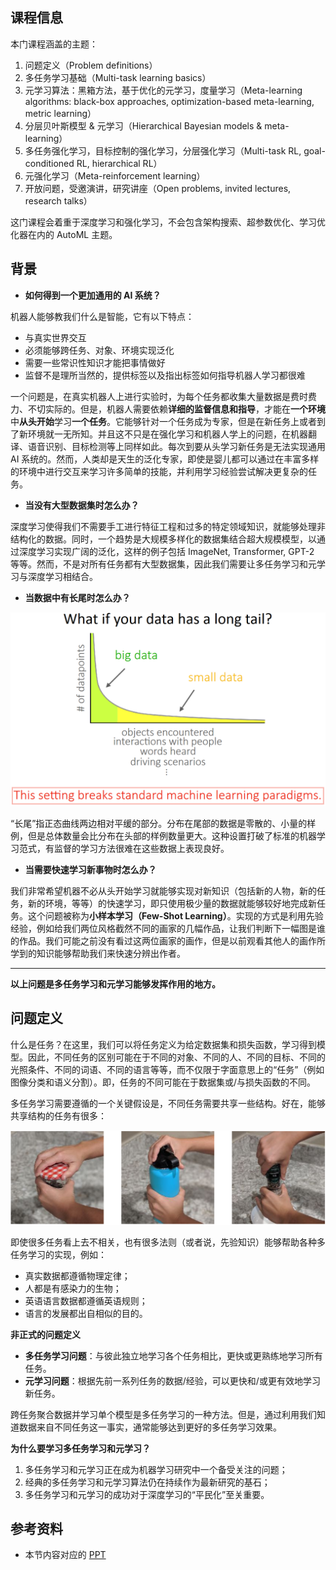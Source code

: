 ## 课程信息

本门课程涵盖的主题：
  1. 问题定义（Problem definitions）
  2. 多任务学习基础（Multi-task learning basics）
  3. 元学习算法：黑箱方法，基于优化的元学习，度量学习（Meta-learning algorithms: black-box approaches, optimization-based meta-learning, metric learning）
  4. 分层贝叶斯模型 & 元学习（Hierarchical Bayesian models & meta-learning）
  5. 多任务强化学习，目标控制的强化学习，分层强化学习（Multi-task RL, goal-conditioned RL, hierarchical RL）
  6. 元强化学习（Meta-reinforcement learning）
  7. 开放问题，受邀演讲，研究讲座（Open problems, invited lectures, research talks）

这门课程会着重于深度学习和强化学习，不会包含架构搜索、超参数优化、学习优化器在内的 AutoML 主题。

## 背景

- **如何得到一个更加通用的 AI 系统？**

机器人能够教我们什么是智能，它有以下特点：

* 与真实世界交互
* 必须能够跨任务、对象、环境实现泛化
* 需要一些常识性知识才能把事情做好
* 监督不是理所当然的，提供标签以及指出标签如何指导机器人学习都很难

一个问题是，在真实机器人上进行实验时，为每个任务都收集大量数据是费时费力、不切实际的。但是，机器人需要依赖**详细的监督信息和指导**，才能在**一个环境**中**从头开始**学习**一个任务**。它能够针对一个任务成为专家，但是在新任务上或者到了新环境就一无所知。并且这不只是在强化学习和机器人学上的问题，在机器翻译、语音识别、目标检测等上同样如此。每次到要从头学习新任务是无法实现通用 AI 系统的。然而，人类却是天生的泛化专家，即使是婴儿都可以通过在丰富多样的环境中进行交互来学习许多简单的技能，并利用学习经验尝试解决更复杂的任务。

- **当没有大型数据集时怎么办？**

深度学习使得我们不需要手工进行特征工程和过多的特定领域知识，就能够处理非结构化的数据。同时，一个趋势是大规模多样化的数据集结合超大规模模型，以通过深度学习实现广阔的泛化，这样的例子包括 ImageNet, Transformer, GPT-2 等等。然而，不是对所有任务都有大型数据集，因此我们需要让多任务学习和元学习与深度学习相结合。

- **当数据中有长尾时怎么办？**

![](https://raw.githubusercontent.com/bighuang624/pic-repo/master/CS330-long-tail.png)

“长尾”指正态曲线两边相对平缓的部分。分布在尾部的数据是零散的、小量的样例，但是总体数量会比分布在头部的样例数量更大。这种设置打破了标准的机器学习范式，有监督的学习方法很难在这些数据上表现良好。

- **当需要快速学习新事物时怎么办？**

我们非常希望机器不必从头开始学习就能够实现对新知识（包括新的人物，新的任务，新的环境，等等）的快速学习，即只使用极少量的数据就能够较好地完成新任务。这个问题被称为**小样本学习（Few-Shot Learning）**。实现的方式是利用先验经验，例如给我们两位风格截然不同的画家的几幅作品，让我们判断下一幅图是谁的作品。我们可能之前没有看过这两位画家的画作，但是以前观看其他人的画作所学到的知识能够帮助我们来快速分辨出作者。

---

**以上问题是多任务学习和元学习能够发挥作用的地方。**

## 问题定义

什么是任务？在这里，我们可以将任务定义为给定数据集和损失函数，学习得到模型。因此，不同任务的区别可能在于不同的对象、不同的人、不同的目标、不同的光照条件、不同的词语、不同的语言等等，而不仅限于字面意思上的“任务”（例如图像分类和语义分割）。即，任务的不同可能在于数据集或/与损失函数的不同。

多任务学习需要遵循的一个关键假设是，不同任务需要共享一些结构。好在，能够共享结构的任务有很多：

![](https://raw.githubusercontent.com/bighuang624/pic-repo/master/CS330-some-similar-movements.png)

即使很多任务看上去不相关，也有很多法则（或者说，先验知识）能够帮助各种多任务学习的实现，例如：

* 真实数据都遵循物理定律；
* 人都是有感染力的生物；
* 英语语言数据都遵循英语规则；
* 语言的发展都出自相似的目的。

**非正式的问题定义**

* **多任务学习问题**：与彼此独立地学习各个任务相比，更快或更熟练地学习所有任务。
* **元学习问题**：根据先前一系列任务的数据/经验，可以更快和/或更有效地学习新任务。

跨任务聚合数据并学习单个模型是多任务学习的一种方法。但是，通过利用我们知道数据来自不同任务这一事实，通常能够达到更好的多任务学习效果。

**为什么要学习多任务学习和元学习？**

1. 多任务学习和元学习正在成为机器学习研究中一个备受关注的问题；
2. 经典的多任务学习和元学习算法仍在持续作为最新研究的基石；
3. 多任务学习和元学习的成功对于深度学习的“平民化”至关重要。

## 参考资料

* 本节内容对应的 [PPT](http://web.stanford.edu/class/cs330/slides/cs330_lecture1.pdf)